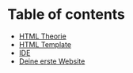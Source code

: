 # Table of contents

* [HTML Theorie](README.md)
* [HTML Template](html-template.md)
* [IDE](ide.md)
* [Deine erste Website](deine-erste-website.md)
